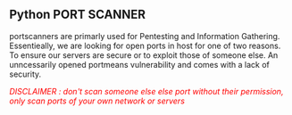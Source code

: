 ## Python PORT SCANNER

portscanners are primarly used for Pentesting and Information Gathering. Essentieally, we are looking for open ports in host for one of two reasons. To ensure our servers are secure or to exploit those of someone else. An unncessarily opened portmeans vulnerability and comes with a lack of security.

<span style="color:red"><em>DISCLAIMER : don't scan someone else else port without their permission, only scan ports of your own network or servers</em></span>